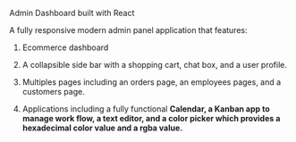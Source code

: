 Admin Dashboard built with React

A fully responsive modern admin panel application that features:

1. Ecommerce dashboard

2. A collapsible side bar with a shopping cart, chat box, and a user profile.

3. Multiples pages including an orders page, an employees pages, and a customers page.

4. Applications including a fully functional <b>Calendar<b>, a Kanban app to manage work flow, a text editor, and a color picker which provides a hexadecimal color value and a rgba value.
